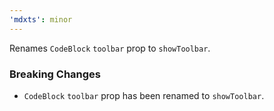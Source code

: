 ```yaml
---
'mdxts': minor
---
```


Renames `CodeBlock` `toolbar` prop to `showToolbar`.

### Breaking Changes

- `CodeBlock` `toolbar` prop has been renamed to `showToolbar`.

